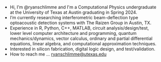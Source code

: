 - Hi, I’m @ryanschlimme and I'm a Computational Physics undergraduate at the University of Texas at Austin graduating in Spring 2024.
- I’m currently researching interferometric beam-deflection type optoacoustic detection systems with The Raizen Group in Austin, TX.
- Experience in R, Python, C++, MATLAB, circuit analysis/design/test, lower level computer architecture and programming, quantum mechanics/dynamics, vector calculus, ordinary and partial differential equations, linear algebra, and computational approximation techniques.
- Interested in silicon fabrication, digital logic design, and test/validation.
- How to reach me ... ryanschlimme@utexas.edu


<!---
ryanschlimme/ryanschlimme is a ✨ special ✨ repository because its `README.md` (this file) appears on your GitHub profile.
You can click the Preview link to take a look at your changes.
--->
